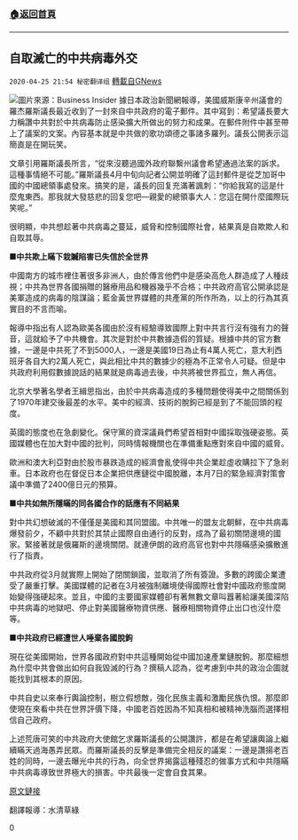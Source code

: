 ###  [:house:返回首頁](https://github.com/ourhimalayas/txt)
---

## 自取滅亡的中共病毒外交
`2020-04-25 21:54 秘密翻译组` [轉載自GNews](https://gnews.org/zh-hant/184549/)

![](https://s3.amazonaws.com/gnews-media-offload/wp-content/uploads/2020/04/25215036/5a0aa03235876e1d008b5cf8.jpeg)圖片來源：Business Insider
據日本政治新聞網報導，美國威斯康辛州議會的羅杰羅斯議長最近收到了一封來自中共政府的電子郵件。其中寫到：希望議長要大力稱讚中共對於中共病毒防止感染擴大所做出的努力和成果。在郵件附件中甚至帶上了議案的文案。內容基本就是中共做的歌功頌德之事諸多羅列。議長公開表示這簡直是在開玩笑。

文章引用羅斯議長所言，“從來沒聽過國外政府聯繫州議會希望通過法案的訴求。這種事情絕不可能。”羅斯議長4月中旬向記者公開並明確了這封郵件是從芝加哥中國的中國總領事處發來。搞笑的是，議長的回复充滿著諷刺：“你給我寫的這是什麼鬼東西。那我就大發慈悲的回复您吧—親愛的總領事大人：您這在開什麼國際玩笑呢。”

很明顯，中共想趁著中共病毒之蔓延，威脅和控制國際社會，結果真是自欺欺人和自取其辱。

**■中共欺上瞞下栽贓陷害已失信於全世界**

中國南方的城市裡住著很多非洲人，由於傳言他們中是感染高危人群造成了人種歧視；中共為世界各國捐贈的醫療用品和機器幾乎不合格；中共政府高官公開承認是美軍造成的病毒的陰謀論；藍金黃世界媒體的共產黨的所作所為，以上的行為其真實目的不言而喻。

報導中指出有人認為歐美各國由於沒有經驗導致國際上對中共言行沒有強有力的聲音，這就給予了中共機會。其次是對於中共數據造假的質疑。根據中共的官方數據，一邊是中共死了不到5000人，一邊是美國19日為止有4萬人死亡，意大利西班牙各自大約2萬人死亡，與此相比中共的數據少的極為不正常令人可疑。但是中共政府利用假數據說話的結果就是病毒過去後，中共將被世界孤立，無人再信。

北京大學著名學者王緝思指出，由於中共病毒造成的多種問題使得美中之間關係到了1970年建交後最差的水平。美中的經濟、技術的脫鉤已經是到了不能回頭的程度。

英國的態度也在急劇變化。保守黨的資深議員們希望首相對中國採取強硬姿態。英國媒體也在加大對中國的批判，同時情報機關也在準備重點應對來自中國的威脅。

歐洲和澳大利亞對由於股市暴跌造成的經濟會亂使得中共企業趁虛收購拉下了急剎車。日本政府也在督促日本企業把供應鏈從中國脫離，本月7日的緊急經濟對策會議中準備了2400億日元的預算。

**■中共如無所隱瞞的同各國合作的話應有不同結果**

對中共幻想破滅的不僅僅是美國和其同盟國。中共唯一的盟友北朝鮮，在中共病毒爆發前夕，不顧中共對於其禁止國際自由通行的反對，成為了最初關閉邊境的國家。緊接著就是俄羅斯的邊境關閉。就連伊朗的政府高官也對中共隱瞞感染擴散進行了指責。

中共政府從3月就實際上開始了閉關鎖國，並取消了所有簽證。多數的跨國企業遭受了嚴重打擊。美國媒體的記者在3月被強制離境使得國際社會對中國政府態度開始變得強硬起來。並且，中國的主要國家媒體卻有著無數文章叫囂著給讓美國深陷中共病毒的地獄吧、停止對美國醫療物資供應、醫療相關物資停止出口也沒什麼等。

**■中共政府已經遭世人唾棄各國脫鉤**

現在從美國開始，世界各國政府對中共這種開始從中國加速產業鏈脫鉤。那麼細想為什麼中共會做出如何自我毀滅的行為？撰稿人認為，從考慮到中共的政治企圖就能找到其根本的原因。

中共自史以來奉行輿論控制，樹立假想敵，強化民族主義和激勵民族仇恨。那麼即使現在來看中共在世界評價下降，中國老百姓因為不知真相和被精神洗腦而選擇相信自己政府。

上述荒唐可笑的中共政府大使館乞求羅斯議長的公開讚許，都是在希望讓輿論上繼續瞞天過海愚弄民眾。而羅斯議長的反擊是準備完全相反的議案：一邊是讚揚老百姓的同時，一邊去曝光中共的行為，向全世界揭露這種殘忍的做事方式和中共隱瞞中共病毒導致世界極大的損害。中共最後一定會自食其果。

[原文鏈接](https://www.nikkei.com/article/DGXMZO58404760T20C20A4TCR000/)

翻譯報導：水清草綠

0
